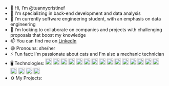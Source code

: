 - 👋 Hi, I’m @tuannycristinef
- 👀 I'm specializing in back-end development and data analysis
- 🌱 I’m currently software engineering student, with an emphasis on data engineering
- 💞️ I’m looking to collaborate on companies and projects with challenging proposals that boost my knowledge
- 📫 You can find me on [LinkedIn](http://linkedin.com/in/tuanny-cristine-franca)
- 😄 Pronouns: she/her
- ⚡ Fun fact: I'm passionate about cats and I'm also a mechanic technician
- 🖥️ Technologies:
            <img src="https://cdn.jsdelivr.net/gh/devicons/devicon@latest/icons/java/java-original-wordmark.svg" width="20" height="20"/>
            <img src="https://cdn.jsdelivr.net/gh/devicons/devicon@latest/icons/html5/html5-original.svg" width="20" height="20"/>
            <img src="https://cdn.jsdelivr.net/gh/devicons/devicon@latest/icons/css3/css3-original.svg" width="20" height="20"/>
            <img src="https://cdn.jsdelivr.net/gh/devicons/devicon@latest/icons/javascript/javascript-original.svg" width="20" height="20"/>
            <img src="https://cdn.jsdelivr.net/gh/devicons/devicon@latest/icons/react/react-original-wordmark.svg" width="20" height="20"/>
            <img src="https://cdn.jsdelivr.net/gh/devicons/devicon@latest/icons/amazonwebservices/amazonwebservices-original-wordmark.svg" width="20" height="20"/>
            <img src="https://cdn.jsdelivr.net/gh/devicons/devicon@latest/icons/azuredevops/azuredevops-original.svg" width="20" height="20"/>
            <img src="https://cdn.jsdelivr.net/gh/devicons/devicon@latest/icons/mysql/mysql-original-wordmark.svg" width="20" height="20"/>
            <img src="https://cdn.jsdelivr.net/gh/devicons/devicon@latest/icons/postgresql/postgresql-original-wordmark.svg" width="20" height="20"/>
            <img src="https://cdn.jsdelivr.net/gh/devicons/devicon@latest/icons/anaconda/anaconda-original-wordmark.svg" width="20" height="20"/>
            <img src="https://cdn.jsdelivr.net/gh/devicons/devicon@latest/icons/apachespark/apachespark-original-wordmark.svg" width="20" height="20"/>
            <img src="https://cdn.jsdelivr.net/gh/devicons/devicon@latest/icons/c/c-original.svg" width="20" height="20"/>
            <img src="https://cdn.jsdelivr.net/gh/devicons/devicon@latest/icons/cplusplus/cplusplus-original.svg" width="20" height="20"/>
            <img src="https://cdn.jsdelivr.net/gh/devicons/devicon@latest/icons/django/django-plain.svg" width="20" height="20"/>
            <img src="https://cdn.jsdelivr.net/gh/devicons/devicon@latest/icons/docker/docker-original-wordmark.svg" width="20" height="20"/>
            <img src="https://cdn.jsdelivr.net/gh/devicons/devicon@latest/icons/git/git-original-wordmark.svg" width="20" height="20"/>
            <img src="https://cdn.jsdelivr.net/gh/devicons/devicon@latest/icons/linux/linux-original.svg" width="20" height="20"/>
            <img src="https://cdn.jsdelivr.net/gh/devicons/devicon@latest/icons/python/python-original.svg" width="20" height="20"/>
            <img src="https://user-images.githubusercontent.com/25181517/189716630-fe6c084c-6c66-43af-aa49-64c8aea4a5c2.png" width="20" height="20"/>
- ⚙️ My Projects:
          
            
          

<!---
tuannycristinef/tuannycristinef is a ✨ special ✨ repository because its `README.md` (this file) appears on your GitHub profile.
You can click the Preview link to take a look at your changes.
--->
